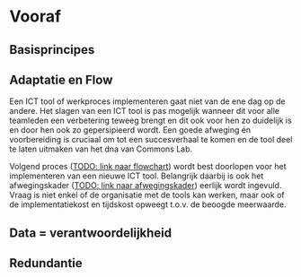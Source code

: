 # Vooraf

## Basisprincipes

## Adaptatie en Flow
Een ICT tool of werkproces implementeren gaat niet van de ene dag op de andere. Het slagen van een ICT tool is pas mogelijk wanneer dit voor alle teamleden een verbetering teweeg brengt en dit ook voor hen zo duidelijk is en door hen ook zo gepersipieerd wordt. Een goede afweging én voorbereiding is cruciaal om tot een succesverhaal te komen en de tool deel te laten uitmaken van het dna van Commons Lab.   

Volgend proces ([TODO: link naar flowchart](vooraf.md)) wordt best doorlopen voor het implementeren van een nieuwe ICT tool. Belangrijk daarbij is ook het afwegingskader ([TODO: link naar afwegingskader](vooraf.md)) eerlijk wordt ingevuld. Vraag is niet enkel of de organisatie met de tools kan werken, maar ook of de implementatiekost en tijdskost opweegt t.o.v. de beoogde meerwaarde.

## Data = verantwoordelijkheid

## Redundantie
